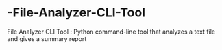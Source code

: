 # -File-Analyzer-CLI-Tool
 File Analyzer CLI Tool :  Python command-line tool that analyzes a text file and gives a summary report
